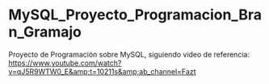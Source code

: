 # MySQL_Proyecto_Programacion_Bran_Gramajo
Proyecto de Programación sobre MySQL, siguiendo video de referencia: https://www.youtube.com/watch?v=qJ5R9WTW0_E&amp;t=10211s&amp;ab_channel=Fazt

